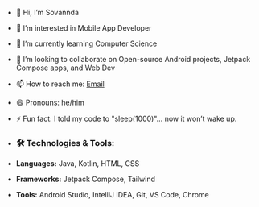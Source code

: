 - 👋 Hi, I’m Sovannda
- 👀 I’m interested in Mobile App Developer
- 🌱 I’m currently learning Computer Science
- 💞️ I’m looking to collaborate on Open-source Android projects, Jetpack Compose apps, and Web Dev
- 📫 How to reach me: [Email](mailto:kungsovannda@gmail.com)
- 😄 Pronouns: he/him
- ⚡ Fun fact: I told my code to "sleep(1000)"… now it won’t wake up.

- ### 🛠️ Technologies & Tools:
- **Languages:** Java, Kotlin, HTML, CSS
- **Frameworks:** Jetpack Compose, Tailwind
- **Tools:** Android Studio, IntelliJ IDEA, Git, VS Code, Chrome


<!---
anda-g/anda-g is a ✨ special ✨ repository because its `README.md` (this file) appears on your GitHub profile.
You can click the Preview link to take a look at your changes.
--->
